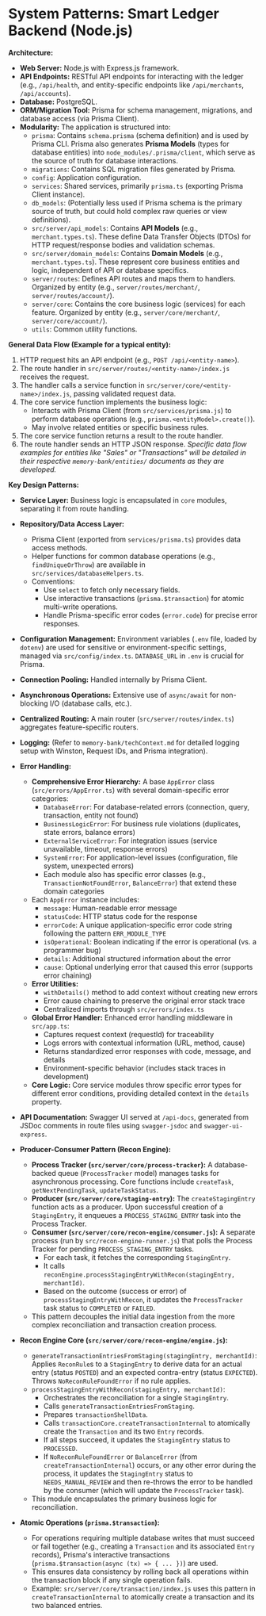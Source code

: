# System Patterns: Smart Ledger Backend (Node.js)

**Architecture:**
- **Web Server:** Node.js with Express.js framework.
- **API Endpoints:** RESTful API endpoints for interacting with the ledger (e.g., `/api/health`, and entity-specific endpoints like `/api/merchants`, `/api/accounts`).
- **Database:** PostgreSQL.
- **ORM/Migration Tool:** Prisma for schema management, migrations, and database access (via Prisma Client).
- **Modularity:** The application is structured into:
    - `prisma`: Contains `schema.prisma` (schema definition) and is used by Prisma CLI. Prisma also generates **Prisma Models** (types for database entities) into `node_modules/.prisma/client`, which serve as the source of truth for database interactions.
    - `migrations`: Contains SQL migration files generated by Prisma.
    - `config`: Application configuration.
    - `services`: Shared services, primarily `prisma.ts` (exporting Prisma Client instance).
    - `db_models`: (Potentially less used if Prisma schema is the primary source of truth, but could hold complex raw queries or view definitions).
    - `src/server/api_models`: Contains **API Models** (e.g., `merchant.types.ts`). These define Data Transfer Objects (DTOs) for HTTP request/response bodies and validation schemas.
    - `src/server/domain_models`: Contains **Domain Models** (e.g., `merchant.types.ts`). These represent core business entities and logic, independent of API or database specifics.
    - `server/routes`: Defines API routes and maps them to handlers. Organized by entity (e.g., `server/routes/merchant/`, `server/routes/account/`).
    - `server/core`: Contains the core business logic (services) for each feature. Organized by entity (e.g., `server/core/merchant/`, `server/core/account/`).
    - `utils`: Common utility functions.

**General Data Flow (Example for a typical entity):**
1.  HTTP request hits an API endpoint (e.g., `POST /api/<entity-name>`).
2.  The route handler in `src/server/routes/<entity-name>/index.js` receives the request.
3.  The handler calls a service function in `src/server/core/<entity-name>/index.js`, passing validated request data.
4.  The core service function implements the business logic:
    - Interacts with Prisma Client (from `src/services/prisma.js`) to perform database operations (e.g., `prisma.<entityModel>.create()`).
    - May involve related entities or specific business rules.
5.  The core service function returns a result to the route handler.
6.  The route handler sends an HTTP JSON response.
    *Specific data flow examples for entities like "Sales" or "Transactions" will be detailed in their respective `memory-bank/entities/` documents as they are developed.*

**Key Design Patterns:**
- **Service Layer:** Business logic is encapsulated in `core` modules, separating it from route handling.
- **Repository/Data Access Layer:**
    - Prisma Client (exported from `services/prisma.ts`) provides data access methods.
    - Helper functions for common database operations (e.g., `findUniqueOrThrow`) are available in `src/services/databaseHelpers.ts`.
    - Conventions:
        - Use `select` to fetch only necessary fields.
        - Use interactive transactions (`prisma.$transaction`) for atomic multi-write operations.
        - Handle Prisma-specific error codes (`error.code`) for precise error responses.
- **Configuration Management:** Environment variables (`.env` file, loaded by `dotenv`) are used for sensitive or environment-specific settings, managed via `src/config/index.ts`. `DATABASE_URL` in `.env` is crucial for Prisma.
- **Connection Pooling:** Handled internally by Prisma Client.
- **Asynchronous Operations:** Extensive use of `async/await` for non-blocking I/O (database calls, etc.).
- **Centralized Routing:** A main router (`src/server/routes/index.ts`) aggregates feature-specific routers.
- **Logging:** (Refer to `memory-bank/techContext.md` for detailed logging setup with Winston, Request IDs, and Prisma integration).
- **Error Handling:**
    - **Comprehensive Error Hierarchy:** A base `AppError` class (`src/errors/AppError.ts`) with several domain-specific error categories:
        - `DatabaseError`: For database-related errors (connection, query, transaction, entity not found)
        - `BusinessLogicError`: For business rule violations (duplicates, state errors, balance errors)
        - `ExternalServiceError`: For integration issues (service unavailable, timeout, response errors)
        - `SystemError`: For application-level issues (configuration, file system, unexpected errors)
        - Each module also has specific error classes (e.g., `TransactionNotFoundError`, `BalanceError`) that extend these domain categories
    - Each `AppError` instance includes:
        - `message`: Human-readable error message
        - `statusCode`: HTTP status code for the response
        - `errorCode`: A unique application-specific error code string following the pattern `ERR_MODULE_TYPE`
        - `isOperational`: Boolean indicating if the error is operational (vs. a programmer bug)
        - `details`: Additional structured information about the error
        - `cause`: Optional underlying error that caused this error (supports error chaining)
    - **Error Utilities:**
        - `withDetails()` method to add context without creating new errors
        - Error cause chaining to preserve the original error stack trace
        - Centralized imports through `src/errors/index.ts`
    - **Global Error Handler:** Enhanced error handling middleware in `src/app.ts`:
        - Captures request context (requestId) for traceability
        - Logs errors with contextual information (URL, method, cause)
        - Returns standardized error responses with code, message, and details
        - Environment-specific behavior (includes stack traces in development)
    - **Core Logic:** Core service modules throw specific error types for different error conditions, providing detailed context in the `details` property.
- **API Documentation:** Swagger UI served at `/api-docs`, generated from JSDoc comments in route files using `swagger-jsdoc` and `swagger-ui-express`.
- **Producer-Consumer Pattern (Recon Engine):**
    - **Process Tracker (`src/server/core/process-tracker`):** A database-backed queue (`ProcessTracker` model) manages tasks for asynchronous processing. Core functions include `createTask`, `getNextPendingTask`, `updateTaskStatus`.
    - **Producer (`src/server/core/staging-entry`):** The `createStagingEntry` function acts as a producer. Upon successful creation of a `StagingEntry`, it enqueues a `PROCESS_STAGING_ENTRY` task into the Process Tracker.
    - **Consumer (`src/server/core/recon-engine/consumer.js`):** A separate process (run by `src/recon-engine-runner.js`) that polls the Process Tracker for pending `PROCESS_STAGING_ENTRY` tasks.
        - For each task, it fetches the corresponding `StagingEntry`.
        - It calls `reconEngine.processStagingEntryWithRecon(stagingEntry, merchantId)`.
        - Based on the outcome (success or error) of `processStagingEntryWithRecon`, it updates the `ProcessTracker` task status to `COMPLETED` or `FAILED`.
    - This pattern decouples the initial data ingestion from the more complex reconciliation and transaction creation process.

- **Recon Engine Core (`src/server/core/recon-engine/engine.js`):**
    - `generateTransactionEntriesFromStaging(stagingEntry, merchantId)`: Applies `ReconRule`s to a `StagingEntry` to derive data for an actual entry (status `POSTED`) and an expected contra-entry (status `EXPECTED`). Throws `NoReconRuleFoundError` if no rule applies.
    - `processStagingEntryWithRecon(stagingEntry, merchantId)`:
        - Orchestrates the reconciliation for a single `StagingEntry`.
        - Calls `generateTransactionEntriesFromStaging`.
        - Prepares `transactionShellData`.
        - Calls `transactionCore.createTransactionInternal` to atomically create the `Transaction` and its two `Entry` records.
        - If all steps succeed, it updates the `StagingEntry` status to `PROCESSED`.
        - If `NoReconRuleFoundError` or `BalanceError` (from `createTransactionInternal`) occurs, or any other error during the process, it updates the `StagingEntry` status to `NEEDS_MANUAL_REVIEW` and then re-throws the error to be handled by the consumer (which will update the `ProcessTracker` task).
    - This module encapsulates the primary business logic for reconciliation.

- **Atomic Operations (`prisma.$transaction`):**
    - For operations requiring multiple database writes that must succeed or fail together (e.g., creating a `Transaction` and its associated `Entry` records), Prisma's interactive transactions (`prisma.$transaction(async (tx) => { ... })`) are used.
    - This ensures data consistency by rolling back all operations within the transaction block if any single operation fails.
    - Example: `src/server/core/transaction/index.js` uses this pattern in `createTransactionInternal` to atomically create a transaction and its two balanced entries.
